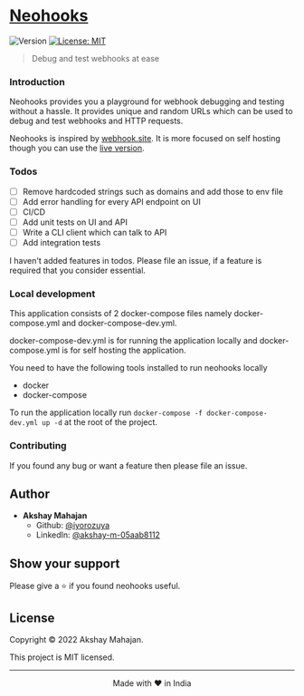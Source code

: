 # [Neohooks](https://neohooks.site)
<p>
  <img alt="Version" src="https://img.shields.io/badge/version-0.1.0-blue.svg?cacheSeconds=2592000" />
  <a href="#" target="_blank">
    <img alt="License: MIT" src="https://img.shields.io/badge/License-MIT-yellow.svg" />
  </a>
</p>

> Debug and test webhooks at ease

### Introduction

Neohooks provides you a playground for webhook debugging and testing without a hassle. It provides unique and random URLs which can be used to debug and test webhooks and HTTP requests.

Neohooks is inspired by [webhook.site](https://webhook.site). It is more focused on self hosting though you can use the [live version](https://neohooks.site).

### Todos

- [ ] Remove hardcoded strings such as domains and add those to env file
- [ ] Add error handling for every API endpoint on UI
- [ ] CI/CD 
- [ ] Add unit tests on UI and API
- [ ] Write a CLI client which can talk to API
- [ ] Add integration tests

I haven't added features in todos. Please file an issue, if a feature is required that you consider essential.

### Local development

This application consists of 2 docker-compose files namely docker-compose.yml and docker-compose-dev.yml.

docker-compose-dev.yml is for running the application locally and docker-compose.yml is for self hosting the application.

You need to have the following tools installed to run neohooks locally
- docker
- docker-compose

To run the application locally run
```docker-compose -f docker-compose-dev.yml up -d```
 at the root of the project.

### Contributing

If you found any bug or want a feature then please file an issue.

## Author

- **Akshay Mahajan**
  - Github: [@iyorozuya](https://github.com/iyorozuya)
  - LinkedIn: [@akshay-m-05aab8112](https://linkedin.com/in/akshay-m-05aab8112)

## Show your support

Please give a ⭐️ if you found neohooks useful.

## License

Copyright © 2022 Akshay Mahajan.

This project is MIT licensed.

<hr />

<p align="center">Made with ❤️ in India</p>